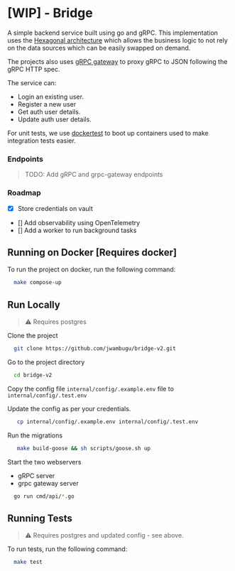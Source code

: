 # [WIP] - Bridge

A simple backend service built using go and gRPC. This implementation uses
the [Hexagonal architecture](https://en.wikipedia.org/wiki/Hexagonal_architecture_(software)) which allows the business
logic to not rely on the data sources which can be easily swapped on demand.

The projects also uses [gRPC gateway](https://github.com/grpc-ecosystem/grpc-gateway) to proxy gRPC to JSON following
the gRPC HTTP spec.

The service can:

- Login an existing user.
- Register a new user
- Get auth user details.
- Update auth user details.

For unit tests, we use [dockertest](https://github.com/ory/dockertest) to boot up containers used to make
integration tests easier.

### Endpoints

> TODO: Add gRPC and grpc-gateway endpoints

### Roadmap

- [x] Store credentials on vault
- [] Add observability using OpenTelemetry
- [] Add a worker to run background tasks

## Running on Docker [Requires docker]

To run the project on docker, run the following command:

```bash
  make compose-up
```

## Run Locally

> ⚠️ Requires postgres

Clone the project

```bash
  git clone https://github.com/jwambugu/bridge-v2.git
```

Go to the project directory

```bash
  cd bridge-v2
```

Copy the config file `internal/config/.example.env` file to `internal/config/.test.env`

Update the config as per your credentials.

```bash
   cp internal/config/.example.env internal/config/.test.env 
```

Run the migrations

```bash
   make build-goose && sh scripts/goose.sh up
```

Start the two webservers

- gRPC server
- grpc gateway server

```bash
  go run cmd/api/*.go
```

## Running Tests

> ⚠️ Requires postgres and updated config - see above.

To run tests, run the following command:

```bash
  make test
```

[//]: # (https://stackoverflow.com/questions/129693/is-duplicated-code-more-tolerable-in-unit-tests)